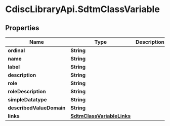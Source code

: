 # CdiscLibraryApi.SdtmClassVariable

## Properties

Name | Type | Description | Notes
------------ | ------------- | ------------- | -------------
**ordinal** | **String** |  | [optional] 
**name** | **String** |  | [optional] 
**label** | **String** |  | [optional] 
**description** | **String** |  | [optional] 
**role** | **String** |  | [optional] 
**roleDescription** | **String** |  | [optional] 
**simpleDatatype** | **String** |  | [optional] 
**describedValueDomain** | **String** |  | [optional] 
**links** | [**SdtmClassVariableLinks**](SdtmClassVariableLinks.md) |  | [optional] 


